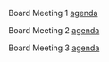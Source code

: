 Board Meeting 1 [agenda](bm1/ma_1.md)

Board Meeting 2 [agenda](bm2/ma_2.md)

Board Meeting 3 [agenda](bm3/ma_3.md)
